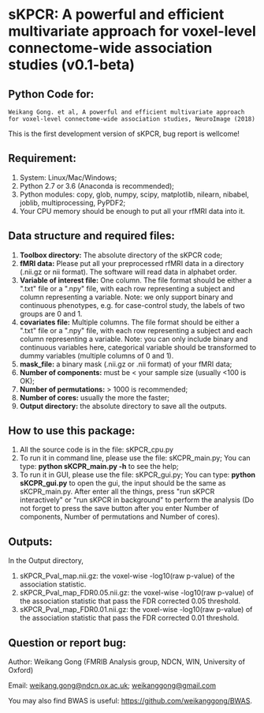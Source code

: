 # sKPCR: A powerful and efficient multivariate approach for voxel-level connectome-wide association studies (v0.1-beta)

## **Python Code for:**

```
Weikang Gong. et al, A powerful and efficient multivariate approach for voxel-level connectome-wide association studies, NeuroImage (2018)
```

This is the first development version of sKPCR, bug report is wellcome!

## **Requirement:**
1. System: Linux/Mac/Windows;
2. Python 2.7 or 3.6 (Anaconda is recommended);
3. Python modules: copy, glob, numpy, scipy, matplotlib, nilearn, nibabel, joblib, multiprocessing, PyPDF2;
4. Your CPU memory should be enough to put all your rfMRI data into it.

## **Data structure and required files:**
1. **Toolbox directory:** The absolute directory of the sKPCR code;
2. **fMRI data:** Please put all your preprocessed rfMRI data in a directory (.nii.gz or nii format). The software will read data in alphabet order.
3. **Variable of interest file:** One column. The file format should be either a ".txt" file or a ".npy" file, with each row representing a subject and column representing a variable. Note: we only support binary and continuous phenotypes, e.g. for case-control study, the labels of two groups are 0 and 1.
4. **covariates file:** Multiple columns. The file format should be either a ".txt" file or a ".npy" file, with each row representing a subject and each column representing a variable. Note: you can only include binary and continuous variables here, categorical variable should be transformed to dummy variables (multiple columns of 0 and 1).
5. **mask_file:** a binary mask (.nii.gz or .nii format) of your fMRI data;
6. **Number of components:** must be < your sample size (usually <100 is OK);
7. **Number of permutations:** > 1000 is recommended;
8. **Number of cores:** usually the more the faster;
9. **Output directory:** the absolute directory to save all the outputs.

## **How to use this package:**
1. All the source code is in the file: sKPCR_cpu.py
2. To run it in command line, please use the file: sKCPR_main.py; You can type: **python sKCPR_main.py -h** to see the help;
3. To run it in GUI, please use the file: sKPCR_gui.py; You can type: **python sKCPR_gui.py** to open the gui, the input should be the same as sKCPR_main.py. After enter all the things, press "run sKPCR interactively" or "run sKPCR in background" to perform the analysis (Do not forget to press the save button after you enter Number of components, Number of permutations and Number of cores).


## **Outputs:**

In the Output directory, 
1. sKPCR_Pval_map.nii.gz: the voxel-wise -log10(raw p-value) of the association statistic.
2. sKPCR_Pval_map_FDR0.05.nii.gz: the voxel-wise -log10(raw p-value) of the association statistic that pass the FDR corrected 0.05 threshold.
3. sKPCR_Pval_map_FDR0.01.nii.gz: the voxel-wise -log10(raw p-value) of the association statistic that pass the FDR corrected 0.01 threshold.

## **Question or report bug:**

Author: Weikang Gong (FMRIB Analysis group, NDCN, WIN, University of Oxford)

Email: weikang.gong@ndcn.ox.ac.uk; weikanggong@gmail.com


You may also find BWAS is useful: https://github.com/weikanggong/BWAS.

